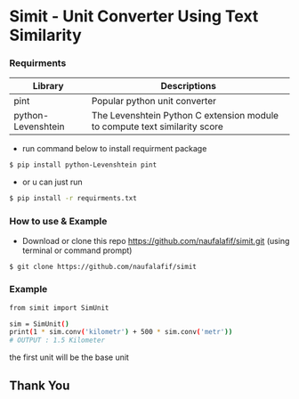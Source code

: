 # Simit - Unit Converter Using Text Similarity

### Requirments 

| Library | Descriptions |
| ------ | ------ |
| pint | Popular python unit converter |
| python-Levenshtein  | The Levenshtein Python C extension module to compute text similarity score |

  - run command below to install requirment package
```sh
$ pip install python-Levenshtein pint
```
- or u can just run 
```sh
$ pip install -r requirments.txt
```


### How to use & Example
  - Download or clone this repo https://github.com/naufalafif/simit.git (using terminal or command prompt)
```sh
$ git clone https://github.com/naufalafif/simit
```

### Example

```sh
from simit import SimUnit

sim = SimUnit()
print(1 * sim.conv('kilometr') + 500 * sim.conv('metr'))
# OUTPUT : 1.5 Kilometer
```

the first unit will be the base unit

## Thank You

